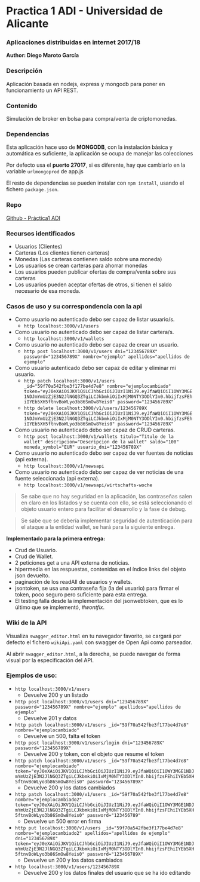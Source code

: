 # Practica 1 ADI - Universidad de Alicante
### Aplicaciones distribuidas en internet 2017/18
**Author: Diego Maroto García**

### Descripción
Aplicación basada en nodejs, express y mongodb para poner en funcionamiento un API REST.

### Contenido
Simulación de broker en bolsa para compra/venta de criptomonedas.

### Dependencias
Esta aplicación hace uso de **MONGODB**, con la instalación básica y automática es suficiente, la aplicación se ocupa de manejar las colecciones

Por defecto usa el **puerto 27017**, si es diferente, hay que cambiarlo en la variable `urlmongoprod` de app.js

El resto de dependencias se pueden instalar con `npm install`, usando el fichero `package.json`.

### Repo
[Github - Práctica1 ADI](https://github.com/DiegoMGar/practica1ADI)

### Recursos identificados
- Usuarios (Clientes)
- Carteras (Los clientes tienen carteras)
- Monedas (Las carteras contienen saldo sobre una moneda)
- Los usuarios se crean carteras para ahorrar monedas
- Los usuarios pueden publicar ofertas de compra/venta sobre sus carteras
- Los usuarios pueden aceptar ofertas de otros, si tienen el saldo necesario de esa moneda.

### Casos de uso y su correspondencia con la api
- Como usuario no autenticado debo ser capaz de listar usuario/s.
  - `http localhost:3000/v1/users`
- Como usuario no autenticado debo ser capaz de listar cartera/s.
  - `http localhost:3000/v1/wallets`
- Como usuario no autenticado debo ser capaz de crear un usuario.
  - `http post localhost:3000/v1/users dni="123456789X" password="123456789X" nombre="ejemplo" apellidos="apellidos de ejemplo"`
- Como usuario autenticado debo ser capaz de editar y eliminar mi usuario.
  - `http patch localhost:3000/v1/users _id="59f70a542fbe3f177be4d7e8" nombre="ejemplocambiado" token="eyJ0eXAiOiJKV1QiLCJhbGciOiJIUzI1NiJ9.eyJfaWQiOiI1OWY3MGE1NDJmYmUzZjE3N2JlNGQ3ZTgiLCJkbmkiOiIxMjM0NTY3ODlYIn0.hbijfzsFEhiIYEb5XH5ftnvBoWLyo3b86SmOw8Yeis0" password="123456789X"`
  - `http delete localhost:3000/v1/users/123456789X token="eyJ0eXAiOiJKV1QiLCJhbGciOiJIUzI1NiJ9.eyJfaWQiOiI1OWY3MGE1NDJmYmUzZjE3N2JlNGQ3ZTgiLCJkbmkiOiIxMjM0NTY3ODlYIn0.hbijfzsFEhiIYEb5XH5ftnvBoWLyo3b86SmOw8Yeis0" password="123456789X"`
- Como usuario no autenticado debo ser capaz de CRUD carteras.
  - `http post localhost:3000/v1/wallets titulo="Título de la wallet" descripcion="Descripcion de la wallet" saldo="100" moneda_symbol="EUR" usuario_dni="123456789X"` 
- Como usuario no autenticado debo ser capaz de ver fuentes de noticias (api externa).
  - `http localhost:3000/v1/newsapi`
- Como usuario no autenticado debo ser capaz de ver noticias de una fuente seleccionada (api externa).
  - `http localhost:3000/v1/newsapi/wirtschafts-woche`

> Se sabe que no hay seguridad en la aplicación, las contraseñas salen en claro en los listados y se cuenta con ello, se está seleccionando el objeto usuario entero para facilitar el desarrollo y la fase de debug.

> Se sabe que se debería implementar seguridad de autenticación para el ataque a la entidad wallet, se hará para la siguiente entrega.

**Implementado para la primera entrega:**

- Crud de Usuario.
- Crud de Wallet.
- 2 peticiones get a una API externa de noticias.
- hipermedia en las respuestas, contenidas en el índice links del objeto json devuelto.
- paginación de los readAll de usuarios y wallets.
- jsontoken, se usa una contraseña fija (la del usuario) para firmar el token, poco seguro pero suficiente para esta entrega.
- El testing falla desde la implementación del jsonwebtoken, que es lo último que se implementó, _#wontfix_.

### Wiki de la API
Visualiza `swagger_editor.html` en tu navegador favorito, se cargará por defecto el fichero `wikiApi.yaml` con swagger de Open Api como parseador.

Al abrir `swagger_editor.html`, a la derecha, se puede navegar de forma visual por la especificación del API.

### Ejemplos de uso:
- `http localhost:3000/v1/users`
  - Devuelve 200 y un listado
- `http post localhost:3000/v1/users dni="123456789X" password="123456789X" nombre="ejemplo" apellidos="apellidos de ejemplo"`
  - Devuelve 201 y datos
- `http patch localhost:3000/v1/users _id="59f70a542fbe3f177be4d7e8" nombre="ejemplocambiado"`
  - Devuelve un 500, falta el token
- `http post localhost:3000/v1/users/login dni="123456789X" password="123456789X"`
  - Devuelve 200 y token, con el objeto que resume el token
- `http patch localhost:3000/v1/users _id="59f70a542fbe3f177be4d7e8" nombre="ejemplocambiado" token="eyJ0eXAiOiJKV1QiLCJhbGciOiJIUzI1NiJ9.eyJfaWQiOiI1OWY3MGE1NDJmYmUzZjE3N2JlNGQ3ZTgiLCJkbmkiOiIxMjM0NTY3ODlYIn0.hbijfzsFEhiIYEb5XH5ftnvBoWLyo3b86SmOw8Yeis0" password="123456789X"`
  - Devuelve 200 y los datos cambiados
- `http patch localhost:3000/v1/users _id="59f70a542fbe3f177be4d7e8" nombre="ejemplocambiado2" token="eyJ0eXAiOiJKV1QiLCJhbGciOiJIUzI1NiJ9.eyJfaWQiOiI1OWY3MGE1NDJmYmUzZjE3N2JlNGQ3ZTgiLCJkbmkiOiIxMjM0NTY3ODlYIn0.hbijfzsFEhiIYEb5XH5ftnvBoWLyo3b86SmOw8Yeis0" password="123456789"`
  - Devuelve un 500 error en firma
- `http put localhost:3000/v1/users _id="59f70a542fbe3f177be4d7e8" nombre="ejemplocambiado2" apellidos="apellidos de ejemplo" dni="123456789X" token="eyJ0eXAiOiJKV1QiLCJhbGciOiJIUzI1NiJ9.eyJfaWQiOiI1OWY3MGE1NDJmYmUzZjE3N2JlNGQ3ZTgiLCJkbmkiOiIxMjM0NTY3ODlYIn0.hbijfzsFEhiIYEb5XH5ftnvBoWLyo3b86SmOw8Yeis0" password="123456789X"`
  - Devuelve un 200 y los datos cambiados
- `http localhost:3000/v1/users/123456789X`
  - Devuelve 200 y los datos finales del usuario que se ha ido editando